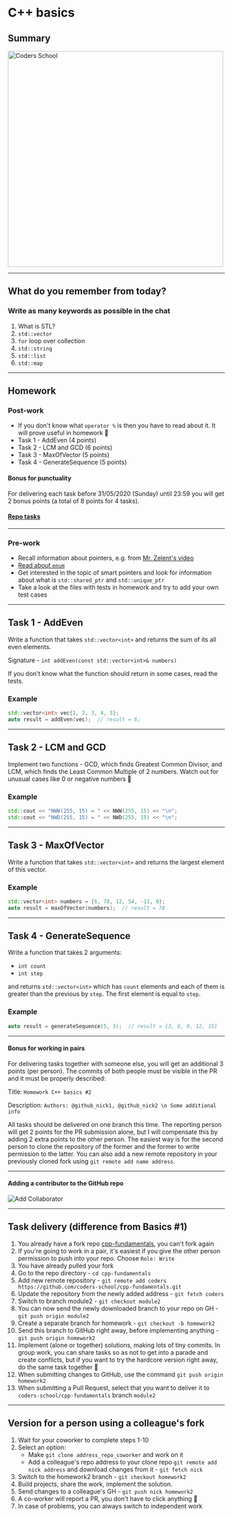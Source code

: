<!-- .slide: data-background="#111111" -->

# C++ basics

## Summary

<a href="https://coders.school">
    <img width="500px" data-src="../coders_school_logo.png" alt="Coders School" class="plain">
</a>

___

## What do you remember from today?

### Write as many keywords as possible in the chat
<!-- .element: class="fragment fade-in" -->

1. <!-- .element: class="fragment fade-in" --> What is STL?
2. <!-- .element: class="fragment fade-in" --> <code>std::vector</code>
3. <!-- .element: class="fragment fade-in" --> <code>for</code> loop over collection
4. <!-- .element: class="fragment fade-in" --> <code>std::string</code>
5. <!-- .element: class="fragment fade-in" --> <code>std::list</code>
6. <!-- .element: class="fragment fade-in" --> <code>std::map</code>

___
<!-- .slide: style="font-size: 0.8em" -->

## Homework

### Post-work

* If you don't know what `operator %` is then you have to read about it. It will prove useful in homework 🙂
* Task 1 - AddEven (4 points)
* Task 2 - LCM and GCD (6 points)
* Task 3 - MaxOfVector (5 points)
* Task 4 - GenerateSequence (5 points)

#### Bonus for punctuality

For delivering each task before 31/05/2020 (Sunday) until 23:59 you will get 2 bonus points (a total of 8 points for 4 tasks).

#### [Repo tasks](https://github.com/coders-school/cpp-fundamentals/tree/master/module2/homework)

___

### Pre-work

* Recall information about pointers, e.g. from [Mr. Zelent's video](https://www.youtube.com/watch?v=0DQl74alJzw)
* [Read about `enum`](http://cpp0x.pl/kursy/Kurs-C++/Typ-wyliczeniowy-enum/318)
* Get interested in the topic of smart pointers and look for information about what is `std::shared_ptr` and `std::unique_ptr`
* Take a look at the files with tests in homework and try to add your own test cases

___

## Task 1 - AddEven

Write a function that takes `std::vector<int>` and returns the sum of its all even elements.

Signature - `int addEven(const std::vector<int>& numbers)`

If you don't know what the function should return in some cases, read the tests.

### Example

```cpp
std::vector<int> vec{1, 2, 3, 4, 5};
auto result = addEven(vec);  // result = 6;
```

___

## Task 2 - LCM and GCD

Implement two functions - GCD, which finds Greatest Common Divisor, and LCM, which finds the Least Common Multiple of 2 numbers.
Watch out for unusual cases like 0 or negative numbers 🙂

### Example

```cpp
std::cout << "NWW(255, 15) = " << NWW(255, 15) << "\n";
std::cout << "NWD(255, 15) = " << NWD(255, 15) << "\n";
```

___

## Task 3 - MaxOfVector

Write a function that takes `std::vector<int>` and returns the largest element of this vector.

### Example

```cpp
std::vector<int> numbers = {6, 78, 12, 54, -11, 0};
auto result = maxOfVector(numbers);  // result = 78
```

___

## Task 4 - GenerateSequence

Write a function that takes 2 arguments:

* `int count`
* `int step`

and returns `std::vector<int>` which has `count` elements and each of them is greater than the previous by `step`. The first element is equal to `step`.

### Example

```cpp
auto result = generateSequence(5, 3);  // result = {3, 6, 9, 12, 15}
```

___

#### Bonus for working in pairs

For delivering tasks together with someone else, you will get an additional 3 points (per person). The commits of both people must be visible in the PR and it must be properly described:

Title: `Homework C++ basics #2`

Description: `Authors: @github_nick1, @github_nick2 \n Some additional info`

All tasks should be delivered on one branch this time. The reporting person will get 2 points for the PR submission alone, but I will compensate this by adding 2 extra points to the other person.
The easiest way is for the second person to clone the repository of the former and the former to write permission to the latter.
You can also add a new remote repository in your previously cloned fork using `git remote add name address`.

___

#### Adding a contributor to the GitHub repo

![Add Collaborator](https://raw.githubusercontent.com/coders-school/cpp-fundamentals/master/module2/img/add_collaborator.png)

___

<!-- .slide: style="font-size: 0.6em" -->

## Task delivery (difference from Basics #1)

1. You already have a fork repo [cpp-fundamentals](https://github.com/coders-school/cpp-fundamentals), you can't fork again
2. If you're going to work in a pair, it's easiest if you give the other person permission to push into your repo. Choose `Role: Write`
3. You have already pulled your fork
4. Go to the repo directory - `cd cpp-fundamentals`
5. Add new remote repository - `git remote add coders https://github.com/coders-school/cpp-fundamentals.git`
6. Update the repository from the newly added address - `git fetch coders`
7. Switch to branch module2 - `git checkout module2`
8. You can now send the newly downloaded branch to your repo on GH - `git push origin module2`
9. Create a separate branch for homework - `git checkout -b homework2`
10. Send this branch to GitHub right away, before implementing anything - `git push origin homework2`
11. Implement (alone or together) solutions, making lots of tiny commits. In group work, you can share tasks so as not to get into a parade and create conflicts, but if you want to try the hardcore version right away, do the same task together 🙂
12. When submitting changes to GitHub, use the command `git push origin homework2`
13. When submitting a Pull Request, select that you want to deliver it to `coders-school/cpp-fundamentals` branch `module2`

___
<!-- .slide: style="font-size: 0.9em" -->

## Version for a person using a colleague's fork

1. Wait for your coworker to complete steps 1-10
2. Select an option:
   * Make `git clone address_repo_coworker` and work on it
   * Add a colleague's repo address to your clone repo `git remote add nick address` and download changes from it - `git fetch nick`
3. Switch to the homework2 branch - `git checkout homework2`
4. Build projects, share the work, implement the solution.
5. Send changes to a colleague's GH - `git push nick homework2`
6. A co-worker will report a PR, you don't have to click anything 🙂
7. In case of problems, you can always switch to independent work

